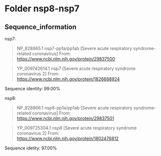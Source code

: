 # Folder nsp8-nsp7
## Sequence_information

nsp7:

>NP_828865.1 nsp7-pp1a/pp1ab [Severe acute respiratory syndrome-related coronavirus]
From: https://www.ncbi.nlm.nih.gov/protein/29837500

>YP_009742614.1 nsp7 [Severe acute respiratory syndrome coronavirus 2]
From: https://www.ncbi.nlm.nih.gov/protein/1826688924

Sequence identity: 99.00%


nsp8:

>NP_828866.1 nsp8-pp1a/pp1ab [Severe acute respiratory syndrome-related coronavirus]
From: https://www.ncbi.nlm.nih.gov/protein/29837501

>YP_009725304.1 nsp8 [Severe acute respiratory syndrome coronavirus 2]
From: https://www.ncbi.nlm.nih.gov/protein/1802476812

Sequence idetity: 97.00%
